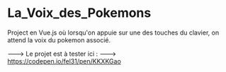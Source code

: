 # La_Voix_des_Pokemons
Project en Vue.js où lorsqu'on appuie sur une des touches du clavier, on attend la voix du pokemon associé. 


---> Le projet est à tester ici : 
      --->  https://codepen.io/fel31/pen/KKXKGao
